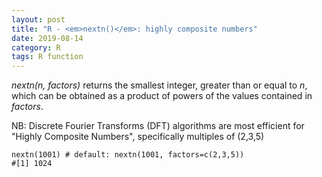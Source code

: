 ```yaml
---
layout: post
title: "R - <em>nextn()</em>: highly composite numbers"
date: 2019-08-14
category: R
tags: R function 
---
```



<em>nextn(n, factors)</em> returns the smallest integer, greater than or equal to <em>n</em>, which can be obtained as a product of powers of the values contained in <em>factors</em>.


NB: Discrete Fourier Transforms (DFT) algorithms are most efficient for "Highly Composite Numbers", specifically multiples of (2,3,5)

```
nextn(1001) # default: nextn(1001, factors=c(2,3,5))
#[1] 1024
```
